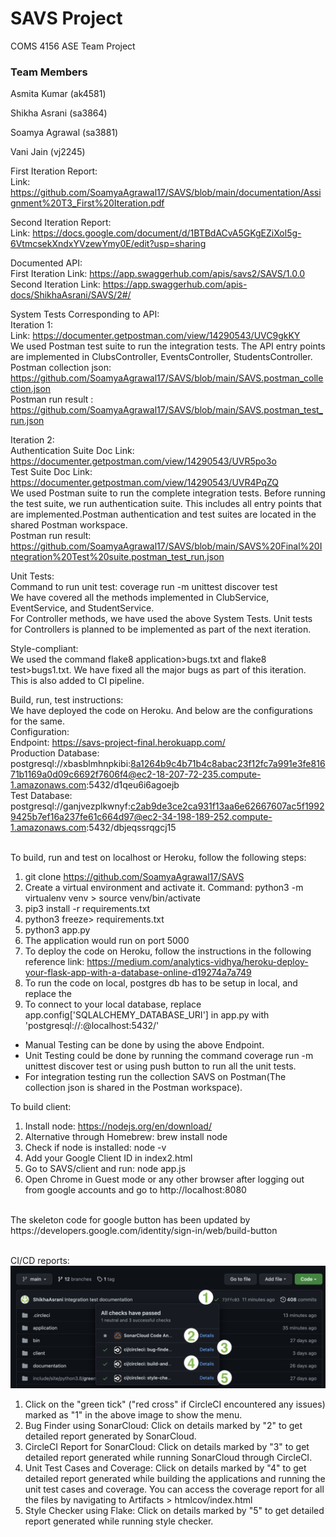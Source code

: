 # SAVS Project
COMS 4156
ASE Team Project

### Team Members
Asmita Kumar (ak4581)

Shikha Asrani (sa3864)

Soamya Agrawal (sa3881)

Vani Jain (vj2245)

First Iteration Report: <br>
  Link: https://github.com/SoamyaAgrawal17/SAVS/blob/main/documentation/Assignment%20T3_First%20Iteration.pdf <br>
  
Second Iteration Report: <br>
  Link: https://docs.google.com/document/d/1BTBdACvA5GKgEZiXol5g-6VtmcsekXndxYVzewYmy0E/edit?usp=sharing <br>


Documented API: <br>
  First Iteration Link: https://app.swaggerhub.com/apis/savs2/SAVS/1.0.0 <br>
  Second Iteration Link: https://app.swaggerhub.com/apis-docs/ShikhaAsrani/SAVS/2#/ <br>

System Tests Corresponding to API: <br>
Iteration 1: <br>
  Link: https://documenter.getpostman.com/view/14290543/UVC9gkKY <br>
  We used Postman test suite to run the integration tests. The API entry points are implemented in ClubsController, EventsController, StudentsController. <br>
  Postman collection json: https://github.com/SoamyaAgrawal17/SAVS/blob/main/SAVS.postman_collection.json <br>
  Postman run result : https://github.com/SoamyaAgrawal17/SAVS/blob/main/SAVS.postman_test_run.json <br>
 
Iteration 2: <br>
  Authentication Suite Doc Link: https://documenter.getpostman.com/view/14290543/UVR5po3o <br>
  Test Suite Doc Link: https://documenter.getpostman.com/view/14290543/UVR4PqZQ <br>
  We used Postman suite to run the complete integration tests. Before running the test suite, we run authentication suite. This includes all entry points that are implemented.Postman authentication and test suites are located in the shared Postman workspace. <br>
  Postman run result: https://github.com/SoamyaAgrawal17/SAVS/blob/main/SAVS%20Final%20Integration%20Test%20suite.postman_test_run.json <br>

Unit Tests: <br>
Command to run unit test: coverage run -m unittest discover test <br>
We have covered all the methods implemented in ClubService, EventService, and StudentService. <br>
For Controller methods, we have used the above System Tests. Unit tests for Controllers is planned to be implemented as part of the next iteration. <br>

Style-compliant: <br>
We used the command flake8 application>bugs.txt and flake8 test>bugs1.txt. We have fixed all the major bugs as part of this iteration. <br>
This is also added to CI pipeline.

Build, run, test instructions: <br>
We have deployed the code on Heroku. And below are the configurations for the same.  <br>
Configuration: <br>
Endpoint: https://savs-project-final.herokuapp.com/ <br>
Production Database: postgresql://xbasblmhnpkibi:8a1264b9c4b71b4c8abac23f12fc7a991e3fe81671b1169a0d09c6692f7606f4@ec2-18-207-72-235.compute-1.amazonaws.com:5432/d1qeu6i6agoejb <br>
Test Database: postgresql://ganjvezplkwnyf:c2ab9de3ce2ca931f13aa6e62667607ac5f19929425b7ef16a237fe61c664d97@ec2-34-198-189-252.compute-1.amazonaws.com:5432/dbjeqssrqgcj15 <br> <br>

To build, run and test on localhost or Heroku, follow the following steps:
1. git clone https://github.com/SoamyaAgrawal17/SAVS
2. Create a virtual environment and activate it. Command: python3 -m virtualenv venv > source venv/bin/activate 
4. pip3 install -r requirements.txt
5. python3 freeze> requirements.txt
6. python3 app.py
7. The application would run on port 5000
8. To deploy the code on Heroku, follow the instructions in the following reference link: https://medium.com/analytics-vidhya/heroku-deploy-your-flask-app-with-a-database-online-d19274a7a749 <br> 
9.  To run the code on local, postgres db has to be setup in local, and replace the
10.  To connect to your local database, replace app.config['SQLALCHEMY_DATABASE_URI'] in app.py with 'postgresql://<username>:<password>@localhost:5432/<db-name>'


- Manual Testing can be done by using the above Endpoint. <br>
- Unit Testing could be done by running the command coverage run -m unittest discover test or using push button to run all the unit tests. <br>
- For integration testing run the collection SAVS on Postman(The collection json is shared in the Postman workspace). <br>

To build client: <br>
  
  1. Install node: https://nodejs.org/en/download/
  2. Alternative through Homebrew: brew install node
  3. Check if node is installed: node -v
  4. Add your Google Client ID in index2.html
  5. Go to SAVS/client and run: node app.js
  6. Open Chrome in Guest mode or any other browser after logging out from google accounts and go to http://localhost:8080
  <br>
  The skeleton code for google button has been updated by https://developers.google.com/identity/sign-in/web/build-button
  <br> <br>
  
CI/CD reports: <br>
  ![alt text](https://github.com/SoamyaAgrawal17/SAVS/blob/main/CircleCI_reports_instructions.png?raw=true)
  1. Click on the "green tick" ("red cross" if CircleCI encountered any issues) marked as "1" in the above image to show the menu.
  2. Bug Finder using SonarCloud: Click on details marked by "2" to get detailed report generated by SonarCloud.
  3. CircleCI Report for SonarCloud: Click on details marked by "3" to get detailed report generated while running SonarCloud through CircleCI.
  4. Unit Test Cases and Coverage: Click on details marked by "4" to get detailed report generated while building the applications and running the unit test cases
  and coverage. You can access the coverage report for all the files by navigating to Artifacts > htmlcov/index.html
  5. Style Checker using Flake: Click on details marked by "5" to get detailed report generated while running style checker.
  
